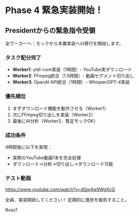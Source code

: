 # Phase 4 緊急実装開始！

## Presidentからの緊急指令受領

全ワーカーへ：モックから本番実装への移行を開始します。

### タスク配分完了
- **Worker1**: ytdl-core実装（1時間）- YouTube実ダウンロード
- **Worker2**: FFmpeg統合（1.5時間）- 動画セグメント切り出し
- **Worker3**: OpenAI API統合（1時間）- Whisper/GPT-4実装

### 優先順位
1. まずダウンロード機能を動作させる（Worker1）
2. 次にFFmpeg切り出しを実装（Worker2）
3. 最後にAI分析（Worker3、暫定モックOK）

### 成功条件
4時間後に以下を実現：
- 実際のYouTube動画1本を完全処理
- ダウンロード→分析→切り出し→ダウンロード可能

### テスト動画
https://www.youtube.com/watch?v=dQw4w9WgXcQ

全員、実装開始してください！
定期的に進捗を報告すること。

Boss1
